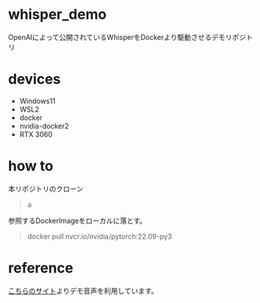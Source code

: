 # whisper_demo
OpenAIによって公開されているWhisperをDockerより駆動させるデモリポジトリ

# devices
- Windows11
- WSL2
- docker
- nvidia-docker2
- RTX 3060


# how to
本リポジトリのクローン
> a

参照するDockerImageをローカルに落とす。
> docker pull nvcr.io/nvidia/pytorch:22.09-py3

# reference
[こちらのサイト](http://pro-video.jp/voice/announce/)よりデモ音声を利用しています。
